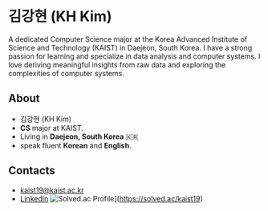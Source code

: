# 김강현 (KH Kim)
A dedicated Computer Science major at the Korea Advanced Institute of Science and Technology (KAIST) in Daejeon, South Korea. I have a strong passion for learning and specialize in data analysis and computer systems. I love deriving meaningful insights from raw data and exploring the complexities of computer systems.

## About

- 김강현 (KH Kim)
- **CS** major at KAIST.
- Living in **Daejeon, South Korea** 🇰🇷
- speak fluent **Korean** and **English**.

## Contacts
- kaist19@kaist.ac.kr
- [LinkedIn](https://www.linkedin.com/in/강현-김-29ba44192/)
![Solved.ac Profile](http://mazassumnida.wtf/api/generate_badge?boj=kaist19)](https://solved.ac/kaist19)
